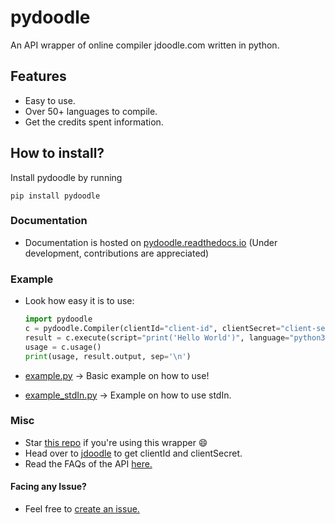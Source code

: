 # pydoodle
An API wrapper of online compiler jdoodle.com written in python.


## Features
 - Easy to use.
 - Over 50+ languages to compile.
 - Get the credits spent information.


## How to install?
Install pydoodle by running 
```
pip install pydoodle
```

### Documentation
 - Documentation is hosted on [pydoodle.readthedocs.io](https://pydoodle.readthedocs.io) (Under development, contributions are appreciated)

### Example
 - Look how easy it is to use:
 
    ```python
    import pydoodle
    c = pydoodle.Compiler(clientId="client-id", clientSecret="client-secret")
    result = c.execute(script="print('Hello World')", language="python3")
    usage = c.usage()
    print(usage, result.output, sep='\n')
    ```
 - [example.py](examples/example.py) -> Basic example on how to use!
 - [example_stdIn.py](examples/example_stdIn.py) -> Example on how to use stdIn.


### Misc 
 - Star [this repo](https://github.com/Prince2347X/pydoodle/) if you're using this wrapper 😄
 - Head over to [jdoodle](https://jdoodle.com/compiler-api) to get clientId and clientSecret.
 - Read the FAQs of the API [here.](https://docs.jdoodle.com/compiler-api/compiler-api)

#### Facing any Issue?
 - Feel free to [create an issue.](https://github.com/Prince2347X/pydoodle/issues/new)

